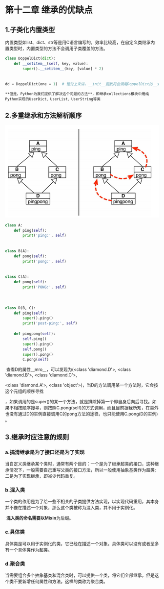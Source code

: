 # 第十二章 继承的优缺点

## 1.子类化内置类型

​	内置类型如list、dict、str等是用C语言编写的，效率比较高，在自定义类继承内置类型时，内置类型的方法不会调用子类覆盖的方法。

```python
class DoppelDict(dict):
    def __setitem__(self, key, value):
        super().__setitem__(key, [value] * 2)
        

dd = DoppelDict(one = 1)  # 理论上来讲，__init__函数将会调用DoppelDict的__setitem__方法来初始化实例，但是实际上，__init__忽略了子类覆盖的方法，仍然调用的是dict的__setitem__方法，这是内置类型特有的现象
```

 	**但是，Python为我们提供了解决这个问题的方法**，即继承collections模块中用纯Python实现的UserDict、UserList、UserString等类

## 2.多重继承和方法解析顺序

<img src="./image/6.png"/>

`````python
class A:
    def ping(self):
        print('ping:', self)
        

class B(A):
    def pong(self):
        print('pong:', self)
        
 
class C(A):
    def pong(self):
        print('PONG:', self)
        
        
        
class D(B, C):
    def ping(self):
        super().ping()
        print('post-ping:', self)
        
    def pingpong(self):
        self.ping()  
        super().ping()
        self.pong()
        super().pong()
        C.pong(self)
`````

​	查看D的属性\_\_mro\_\_，可以发现为(<class 'diamond.D'>, <class 'diamond.B'>, <class 'diamond.C'>,

<class 'diamond.A'>, <class 'object'>)，当D的方法调用某一个方法时，它会按这个元组的顺序寻找

，如果调用的是super()的某一个方法，就是排除掉第一个即自身后向后寻找。如果不相按顺序搜寻，则按照C.pong(self)的方式调用，而且目前据我所知，在类外也没有通过D的实例直接调用C的pong方法的途径，也只能使用C.pong(D的实例) 。

## 3.继承时应注意的规则

### a.搞清继承是为了接口还是为了实现

​	当自定义类继承某个类时，通常有两个目的：一个是为了继承超类的接口，这种继承情况下，一般需要自己重写父类的接口方法，所以一般使用抽象基类作为超类;二是为了实现继承，即减少代码重复。

### b.混入类

​	一个类的作用是为了给一些不相关的子类提供方法实现，以实现代码重用，其本身并不像在描述一个对象，那么这个类被称为混入类，其不用于实例化。

​	**混入类的命名需要以Mixin**为后缀。

### c.具体类

​	具体类是可以用于实例化的类，它已经在描述一个对象。具体类可以没有或者至多有一个具体类作为超类。

### d.聚合类

​	当需要组合多个抽象基类和混合类时，可以提供一个类，将它们全部继承，但是这个类不要新增任何属性和方法。这样的类称为聚合类。